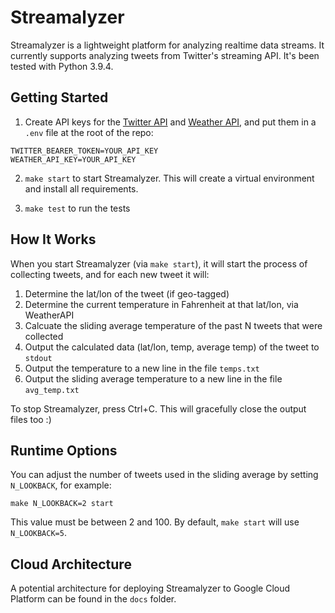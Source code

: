 # Streamalyzer

Streamalyzer is a lightweight platform for analyzing realtime data streams. It currently supports analyzing tweets from Twitter's streaming API. It's been tested with Python 3.9.4.

## Getting Started

1. Create API keys for the [Twitter API](https://developer.twitter.com/en/docs/twitter-api) and [Weather API](https://www.weatherapi.com/), and put them in a `.env` file at the root of the repo:
```
TWITTER_BEARER_TOKEN=YOUR_API_KEY
WEATHER_API_KEY=YOUR_API_KEY
```

2. `make start` to start Streamalyzer. This will create a virtual environment and install all requirements.

3. `make test` to run the tests

## How It Works

When you start Streamalyzer (via `make start`), it will start the process of collecting tweets, and for each new tweet it will:

1. Determine the lat/lon of the tweet (if geo-tagged)
2. Determine the current temperature in Fahrenheit at that lat/lon, via WeatherAPI
3. Calcuate the sliding average temperature of the past N tweets that were collected
4. Output the calculated data (lat/lon, temp, average temp) of the tweet to `stdout`
5. Output the temperature to a new line in the file `temps.txt`
6. Output the sliding average temperature to a new line in the file `avg_temp.txt`

To stop Streamalyzer, press Ctrl+C. This will gracefully close the output files too :)

## Runtime Options

You can adjust the number of tweets used in the sliding average by setting `N_LOOKBACK`, for example:

    make N_LOOKBACK=2 start

This value must be between 2 and 100. By default, `make start` will use `N_LOOKBACK=5`.

## Cloud Architecture

A potential architecture for deploying Streamalyzer to Google Cloud Platform can be found in the `docs` folder.
